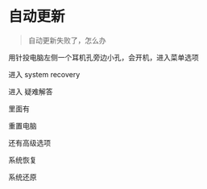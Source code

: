 # 自动更新

>自动更新失败了，怎么办

用针投电脑左侧一个耳机孔旁边小孔，会开机，进入菜单选项

进入 system recovery

进入 疑难解答

里面有 

重置电脑

还有高级选项

系统恢复


系统还原

